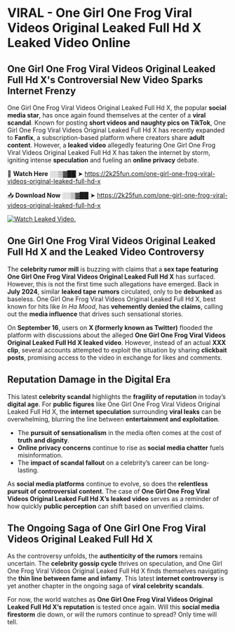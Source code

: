 # VIRAL - One Girl One Frog Viral Videos Original Leaked Full Hd X Leaked Video Online

## **One Girl One Frog Viral Videos Original Leaked Full Hd X's Controversial New Video Sparks Internet Frenzy**  

One Girl One Frog Viral Videos Original Leaked Full Hd X, the popular **social media star**, has once again found themselves at the center of a **viral scandal**. Known for posting **short videos and naughty pics on TikTok**, One Girl One Frog Viral Videos Original Leaked Full Hd X has recently expanded to **Fanfix**, a subscription-based platform where creators share **adult content**. However, a **leaked video** allegedly featuring One Girl One Frog Viral Videos Original Leaked Full Hd X has taken the internet by storm, igniting intense **speculation** and fueling an **online privacy** debate.  

🔴 **Watch Here** ░░▒▓██ ➤ https://2k25fun.com/one-girl-one-frog-viral-videos-original-leaked-full-hd-x  

📥 **Download Now** ░░▒▓██ ➤ https://2k25fun.com/one-girl-one-frog-viral-videos-original-leaked-full-hd-x  

[![Watch Leaked Video.](https://miro.medium.com/v2/resize:fit:828/format:webp/1*cilzJN44JGOrTw9NJCrNHA.gif "Watch Leaked Video")](https://2k25fun.com/one-girl-one-frog-viral-videos-original-leaked-full-hd-x)

## **One Girl One Frog Viral Videos Original Leaked Full Hd X and the Leaked Video Controversy**  

The **celebrity rumor mill** is buzzing with claims that a **sex tape featuring One Girl One Frog Viral Videos Original Leaked Full Hd X** has surfaced. However, this is not the first time such allegations have emerged. Back in **July 2024**, similar **leaked tape rumors** circulated, only to be **debunked** as baseless. One Girl One Frog Viral Videos Original Leaked Full Hd X, best known for hits like *In Ha Mood*, has **vehemently denied the claims**, calling out the **media influence** that drives such sensational stories.  

On **September 16**, users on **X (formerly known as Twitter)** flooded the platform with discussions about the alleged **One Girl One Frog Viral Videos Original Leaked Full Hd X leaked video**. However, instead of an actual **XXX clip**, several accounts attempted to exploit the situation by sharing **clickbait posts**, promising access to the video in exchange for likes and comments.  

## **Reputation Damage in the Digital Era**  

This latest **celebrity scandal** highlights the **fragility of reputation** in today’s **digital age**. For **public figures** like One Girl One Frog Viral Videos Original Leaked Full Hd X, the **internet speculation** surrounding **viral leaks** can be overwhelming, blurring the line between **entertainment and exploitation**.  

- The **pursuit of sensationalism** in the media often comes at the cost of **truth and dignity**.  
- **Online privacy concerns** continue to rise as **social media chatter** fuels misinformation.  
- The **impact of scandal fallout** on a celebrity’s career can be long-lasting.  

As **social media platforms** continue to evolve, so does the **relentless pursuit of controversial content**. The case of **One Girl One Frog Viral Videos Original Leaked Full Hd X’s leaked video** serves as a reminder of how quickly **public perception** can shift based on unverified claims.  

## **The Ongoing Saga of One Girl One Frog Viral Videos Original Leaked Full Hd X**  

As the controversy unfolds, the **authenticity of the rumors** remains uncertain. The **celebrity gossip cycle** thrives on speculation, and One Girl One Frog Viral Videos Original Leaked Full Hd X finds themselves navigating the **thin line between fame and infamy**. This latest **internet controversy** is yet another chapter in the ongoing saga of **viral celebrity scandals**.  

For now, the world watches as **One Girl One Frog Viral Videos Original Leaked Full Hd X’s reputation** is tested once again. Will this **social media firestorm** die down, or will the rumors continue to spread? Only time will tell.